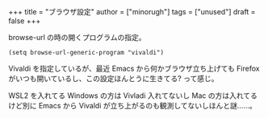+++
title = "ブラウザ設定"
author = ["minorugh"]
tags = ["unused"]
draft = false
+++

browse-url の時の開くプログラムの指定。

```emacs-lisp
(setq browse-url-generic-program "vivaldi")
```

Vivaldi を指定しているが、最近 Emacs から何かブラウザ立ち上げても Firefox がいつも開いているし、この設定ほんとうに生きてる? って感じ。

WSL2 を入れてる Windows の方は Vivladi 入れてないし
Mac の方は入れてるけど別に Emacs から Vivaldi が立ち上がるのも観測してないしほんと謎……。
